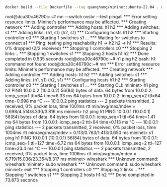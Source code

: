 ```bash
docker build --file Dockerfile --tag quanghong/mininet:ubuntu-22.04 . &> build.log
```

root@dca30c46790c:~# mn --switch ovsbr --test pingall
*** Error setting resource limits. Mininet's performance may be affected.
*** Creating network
*** Adding controller
*** Adding hosts:
h1 h2 
*** Adding switches:
s1 
*** Adding links:
(h1, s1) (h2, s1) 
*** Configuring hosts
h1 h2 
*** Starting controller
c0 
*** Starting 1 switches
s1 ...
*** Waiting for switches to connect
s1 
*** Ping: testing ping reachability
h1 -> h2 
h2 -> h1 
*** Results: 0% dropped (2/2 received)
*** Stopping 1 controllers
c0 
*** Stopping 2 links
..
*** Stopping 1 switches
s1 
*** Stopping 2 hosts
h1 h2 
*** Done
completed in 0.535 seconds
root@dca30c46790c:~# h1 ping h2
bash: h1: command not found
root@dca30c46790c:~# mn
*** Error setting resource limits. Mininet's performance may be affected.
*** Creating network
*** Adding controller
*** Adding hosts:
h1 h2 
*** Adding switches:
s1 
*** Adding links:
(h1, s1) (h2, s1) 
*** Configuring hosts
h1 h2 
*** Starting controller
c0 
*** Starting 1 switches
s1 ...
*** Starting CLI:
mininet> h1 ping h2
PING 10.0.0.2 (10.0.0.2) 56(84) bytes of data.
64 bytes from 10.0.0.2: icmp_seq=1 ttl=64 time=8.33 ms
64 bytes from 10.0.0.2: icmp_seq=2 ttl=64 time=0.698 ms
^C
--- 10.0.0.2 ping statistics ---
2 packets transmitted, 2 received, 0% packet loss, time 1001ms
rtt min/avg/max/mdev = 0.698/4.514/8.330/3.816 ms
mininet> h2 ping h1
PING 10.0.0.1 (10.0.0.1) 56(84) bytes of data.
64 bytes from 10.0.0.1: icmp_seq=1 ttl=64 time=1.41 ms
64 bytes from 10.0.0.1: icmp_seq=2 ttl=64 time=0.113 ms
^C
--- 10.0.0.1 ping statistics ---
2 packets transmitted, 2 received, 0% packet loss, time 1004ms
rtt min/avg/max/mdev = 0.113/0.763/1.413/0.650 ms
mininet> s1 ping h1
PING 10.0.0.1 (10.0.0.1) 56(84) bytes of data.
64 bytes from 10.0.0.1: icmp_seq=1 ttl=127 time=6.72 ms
64 bytes from 10.0.0.1: icmp_seq=2 ttl=127 time=23.4 ms
^C
--- 10.0.0.1 ping statistics ---
2 packets transmitted, 2 received, 0% packet loss, time 1006ms
rtt min/avg/max/mdev = 6.719/15.036/23.354/8.317 ms
mininet> wireshark
*** Unknown command: wireshark
mininet> sudo wireshark
*** Unknown command: sudo wireshark
mininet> exit
*** Stopping 1 controllers
c0 
*** Stopping 2 links
..
*** Stopping 1 switches
s1 
*** Stopping 2 hosts
h1 h2 
*** Done
completed in 73.873 seconds